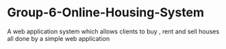# Group-6-Online-Housing-System
 A web application system which allows clients to buy , rent and sell houses all done by a simple web application
